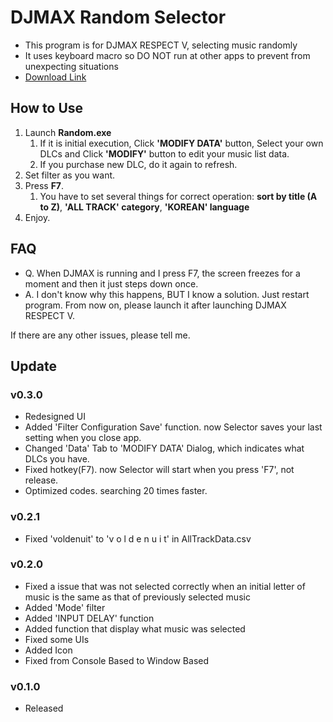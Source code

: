 # DJMAX Random Selector

* This program is for DJMAX RESPECT V, selecting music randomly
* It uses keyboard macro so DO NOT run at other apps to prevent from unexpecting situations
* [Download Link](https://github.com/wowvv0w/DJMAX_Random_Selector/releases)

## How to Use

1. Launch **Random.exe**
    1. If it is initial execution, Click **'MODIFY DATA'** button, Select your own DLCs and Click **'MODIFY'** button to edit your music list data.
    2. If you purchase new DLC, do it again to refresh.
2. Set filter as you want.
3. Press **F7**.
    1. You have to set several things for correct operation: **sort by title (A to Z)**, **'ALL TRACK' category**, **'KOREAN' language**
4. Enjoy.

## FAQ

* Q. When DJMAX is running and I press F7, the screen freezes for a moment and then it just steps down once.
* A. I don't know why this happens, BUT I know a solution. Just restart program. From now on, please launch it after launching DJMAX RESPECT V.

If there are any other issues, please tell me.

## Update
### v0.3.0
* Redesigned UI
* Added 'Filter Configuration Save' function. now Selector saves your last setting when you close app.
* Changed 'Data' Tab to 'MODIFY DATA' Dialog, which indicates what DLCs you have.
* Fixed hotkey(F7). now Selector will start when you press 'F7', not release.
* Optimized codes. searching 20 times faster.
### v0.2.1
* Fixed 'voldenuit' to 'v o l d e n u i t' in AllTrackData.csv
### v0.2.0
* Fixed a issue that was not selected correctly when an initial letter of music is the same as that of previously selected music
* Added 'Mode' filter
* Added 'INPUT DELAY' function
* Added function that display what music was selected
* Fixed some UIs
* Added Icon
* Fixed from Console Based to Window Based
### v0.1.0
* Released
